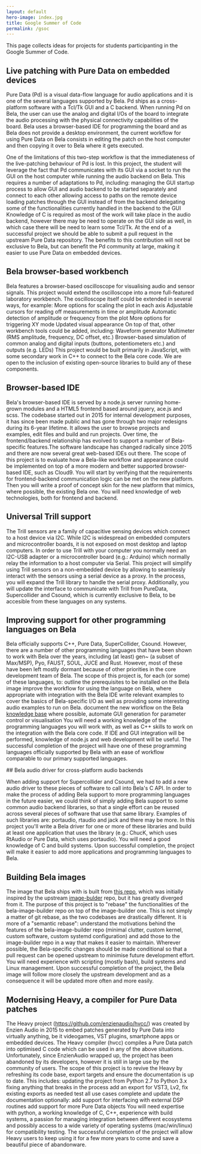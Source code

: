 ```yaml
---
layout: default
hero-image: index.jpg
title: Google Summer of Code
permalink: /gsoc
---
```


This page collects ideas for projects for students participanting in the Google Summer of Code.

## Live patching with Pure Data on embedded devices

Pure Data (Pd) is a visual data-flow language for audio applications and it is one of the several languages supported by Bela. Pd ships as a cross-platform software with a Tcl/Tk GUI and a C backend. When running Pd on Bela, the user can use the analog and digital I/Os of the board to integrate the audio processing with the physical connectivity capabilities of the board. Bela uses a browser-based IDE for programming the board and as Bela does not provide a desktop environment, the current workflow for using Pure Data on Bela consists in editing the patch on the host computer and then copying it over to Bela where it gets executed. 

One of the limitations of this two-step workflow is that the immediateness of the live-patching behaviour of Pd is lost. In this project, the student will leverage the fact that Pd communicates with its GUI via a socket to run the GUI on the host computer while running the audio backend on Bela. This requires a number of adaptations to Pd, including:
managing the GUI startup process to allow GUI and audio backend to be started separately and connect to each other
allowing access to paths on the remote device
loading patches through the GUI instead of from the backend
delegating some of the functionalities currently handled in the backend to the GUI
Knowledge of C is required as most of the work will take place in the audio backend, however there may be need to operate on the GUI side as well, in which case there will be need to learn some Tcl/Tk.
At the end of a successful project we should be able to submit a pull request in the upstream Pure Data repository. The benefits to this contribution will not be exclusive to Bela, but can benefit the Pd community at large, making it easier to use Pure Data on embedded devices.

## Bela browser-based workbench

Bela features a browser-based oscilloscope for visualising audio and sensor signals. This project would extend the oscilloscope into a more full-featured laboratory workbench. The oscilloscope itself could be extended in several ways, for example:
More options for scaling the plot in each axis
Adjustable cursors for reading off measurements in time or amplitude
Automatic detection of amplitude or frequency from the plot
More options for triggering
XY mode
Updated visual appearance
On top of that, other workbench tools could be added, including:
Waveform generator
Multimeter (RMS amplitude, frequency, DC offset, etc.)
Browser-based simulation of common analog and digital inputs (buttons, potentiometers etc.) and outputs (e.g. LEDs)
This project would be built primarily in JavaScript, with some secondary work in C++ to connect to the Bela core code. We are open to the inclusion of existing open-source libraries to build any of these components.

## Browser-based IDE

Bela's browser-based IDE is served by a node.js server running home-grown modules and a HTML5 frontend based around jquery, ace.js and scss. The codebase started out in 2015 for internal development purposes, it has since been made public and has gone through two major redesigns during its 6-year lifetime. It allows the user to browse projects and examples, edit files and build and run projects. Over time, the frontend/backend relationship has evolved to support a number of Bela-specific features.The software landscape has changed radically since 2015 and there are now several great web-based IDEs out there. The scope of this project is to evaluate how a Bela-like workflow and appearance could be implemented on top of a more modern and better supported browser-based IDE, such as Cloud9. You will start by verifying that the requirements for frontend-backend communication logic can be met on the new platform. Then you will write a proof of concept skin for the new platform that mimics, where possible, the existing Bela one. You will need knowledge of web technologies, both for frontend and backend.

## Universal Trill support

The Trill sensors are a family of capacitive sensing devices which connect to a host device via I2C. While I2C is widespread on embedded computers and microcontroller boards, it is not exposed on most desktop and laptop computers. In order to use Trill with your computer you normally need an I2C-USB adapter or a microcontroller board (e.g.: Arduino) which normally relay the information to a host computer via Serial. This project will simplify using Trill sensors on a non-embedded device by allowing to seamlessly interact with the sensors using a serial device as a proxy. In the process, you will expand the Trill library to handle the serial proxy. Additionally, you will update the interface to communicate with Trill from PureData, Supercollider and Csound, which is currently exclusive to Bela, to be accesible from these languages on any systems.

## Improving support for other programming languages on Bela

Bela officially supports C++, Pure Data, SuperCollider, Csound. However, there are a number of other programming languages that have been shown to work with Bela over the years, including (at least) gen~ (a subset of Max/MSP), Pyo, FAUST, SOUL, JUCE and Rust. However, most of these have been left mostly dormant because of other priorities in the core development team of Bela. The scope of this project is, for each (or some) of these languages, to:
outline the prerequisites to be installed on the Bela image
improve the workflow for using the language on Bela, where appropriate with integration with the Bela IDE
write relevant examples to cover the basics of Bela-specific I/O as well as providing some interesting audio examples to run on Bela.
document the new workflow on the Bela [knowledge base](https://learn.bela.io/using-bela/languages/bela-language-support/)
where possible, automate GUI generation for parameter control or visualisation
You will need a working knowledge of the programming languages you will work with, as well as C++ skills to work on the integration with the Bela core code. If IDE and GUI integration will be performed, knowledge of node.js and web development will be useful.
The successful completion of the project will have one of these programming languages officially supported by Bela with an ease of workflow comparable to our primary supported languages.

## Bela audio driver for cross-platform audio backends

When adding support for Supercollider and Csound, we had to add a new audio driver to these pieces of software to call into Bela's C API. In order to make the process of adding Bela support to more programming languages in the future easier, we could think of simply adding Bela support to some common audio backend libraries, so that a single effort can be reused across several pieces of software that use that same library. Examples of such libraries are: portaudio, rtaudio and jack and there may be more. In this project you'll write a Bela driver for one or more of these libraries and build at least one application that uses the library (e.g.: ChucK, which uses RtAudio or Pure Data, which uses portaudio).
You will need a good knowledge of C and build systems.
Upon successful completion, the project will make it easier to add more applications and programming languages to Bela.

## Building Bela images

The image that Bela ships with is built from [this repo](https://github.com/BelaPlatform/bela-image-builder/), which was initially inspired by the upstream [image-bulder](https://github.com/beagleboard/image-builder) repo, but it has greatly diverged from it. The purpose of this project is to "rebase" the functionalities of the bela-image-builder repo on top of the image-builder one. This is not simply a matter of git rebase, as the two codebases are drastically different. It is more of a "semantic rebase": understand the motivations behind the features of the bela-image-builder repo (minimal clutter, custom kernel, custom software, custom systemd configuration) and add those to the image-builder repo in a way that makes it easier to maintain. Wherever possible, the Bela-specific changes should be made conditional so that a pull request can be opened upstream to minimise future development effort.
You will need experience with scripting (mostly bash), build systems and Linux management.
Upon successful completion of the project, the Bela image will follow more closely the upstream development and as a consequence it will be updated more often and more easily.

## Modernising Heavy, a compiler for Pure Data patches

The Heavy project (https://github.com/enzienaudio/hvcc/) was created by Enzien Audio in 2015 to embed patches generated by Pure Data into virtually anything, be it videogames, VST plugins, smartphone apps or embedded devices. The Heavy compiler (hvcc) compiles a Pure Data patch into optimised C code which can be used in any of the above situations. Unfortunately, since EnzienAudio wrapped up, the project has been abandoned by its developers, however it is still in large use by the community of users. The scope of this project is to revive the Heavy by refreshing its code base, export targets and ensure the documentation is up to date. This includes:
updating the project  from Python 2.7 to Python 3.x fixing anything that breaks in the process
add an export for VST3, Lv2, fix existing exports as needed
test all use cases
complete and update the documentation 
optionally:
add support for interfacing with external DSP routines
add support for more Pure Data objects 
You will need expertise with python, a working knowledge of C, C++, experience with build systems, a passion for managing integration between different ecosystems and possibly access to a wide variety of operating systems (mac/win/linux) for compatibility testing.
The successful completion of the project will allow Heavy users to keep using it for a few more years to come and save a beautiful piece of abandonware.
